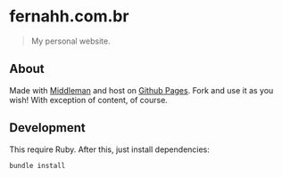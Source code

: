 # fernahh.com.br

> My personal website.

## About

Made with [Middleman](https://middlemanapp.com/) and host on [Github Pages](https://pages.github.com/). Fork and use it as you wish! With exception of content, of course.

## Development

This require Ruby. After this, just install dependencies:

```sh
bundle install
```
